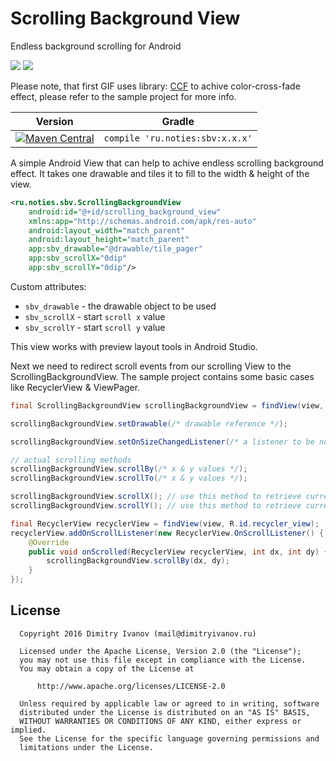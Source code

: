 # Scrolling Background View
Endless background scrolling for Android


![](https://raw.githubusercontent.com/noties/ScrollingBackgroundView/master/gifs/gif_pager.gif)
![](https://raw.githubusercontent.com/noties/ScrollingBackgroundView/master/gifs/gif_recycler.gif)

Please note, that first GIF uses library: [CCF](https://github.com/noties/ColorCrossFade) to achive color-cross-fade effect, please refer to the sample project for more info.


| Version | Gradle |
| --- | --- |
| [![Maven Central](https://img.shields.io/maven-central/v/ru.noties/sbv.svg)](http://search.maven.org/#search\|ga\|1\|g%3A%22ru.noties%22%20AND%20a%3A%22sbv%22) | `compile 'ru.noties:sbv:x.x.x'` |

A simple Android View that can help to achive endless scrolling background effect. It takes one drawable and tiles it to fill to the width & height of the view.

```xml
<ru.noties.sbv.ScrollingBackgroundView
    android:id="@+id/scrolling_background_view"
    xmlns:app="http://schemas.android.com/apk/res-auto"
    android:layout_width="match_parent"
    android:layout_height="match_parent"
    app:sbv_drawable="@drawable/tile_pager"
    app:sbv_scrollX="0dip"
    app:sbv_scrollY="0dip"/>
```

Custom attributes:
* `sbv_drawable` - the drawable object to be used
* `sbv_scrollX` - start `scroll x` value
* `sbv_scrollY` - start `scroll y` value

This view works with preview layout tools in Android Studio.

Next we need to redirect scroll events from our scrolling View to the ScrollingBackgroundView. The sample project contains some basic cases like RecyclerView & ViewPager.

```java
final ScrollingBackgroundView scrollingBackgroundView = findView(view, R.id.scrolling_background_view);

scrollingBackgroundView.setDrawable(/* drawable reference */);

scrollingBackgroundView.setOnSizeChangedListener(/* a listener to be notified about size changes of this view */);

// actual scrolling methods
scrollingBackgroundView.scrollBy(/* x & y values */);
scrollingBackgroundView.scrollTo(/* x & y values */);

scrollingBackgroundView.scrollX(); // use this method to retrieve current scroll x value
scrollingBackgroundView.scrollY(); // use this method to retrieve current scroll y value
```

```java
final RecyclerView recyclerView = findView(view, R.id.recycler_view);
recyclerView.addOnScrollListener(new RecyclerView.OnScrollListener() {
    @Override
    public void onScrolled(RecyclerView recyclerView, int dx, int dy) {
        scrollingBackgroundView.scrollBy(dx, dy);
    }
});
```


## License

```
  Copyright 2016 Dimitry Ivanov (mail@dimitryivanov.ru)

  Licensed under the Apache License, Version 2.0 (the "License");
  you may not use this file except in compliance with the License.
  You may obtain a copy of the License at

      http://www.apache.org/licenses/LICENSE-2.0

  Unless required by applicable law or agreed to in writing, software
  distributed under the License is distributed on an "AS IS" BASIS,
  WITHOUT WARRANTIES OR CONDITIONS OF ANY KIND, either express or implied.
  See the License for the specific language governing permissions and
  limitations under the License.
```